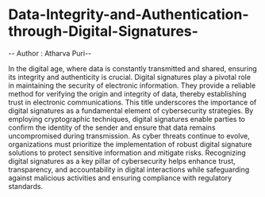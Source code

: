 # Data-Integrity-and-Authentication-through-Digital-Signatures-

-- Author : Atharva Puri--

In the digital age, where data is constantly transmitted and shared, ensuring its integrity and authenticity is crucial. Digital signatures play a pivotal role in maintaining the security of electronic information. They provide a reliable method for verifying the origin and integrity of data, thereby establishing trust in electronic communications. This title underscores the importance of digital signatures as a fundamental element of cybersecurity strategies. By employing cryptographic techniques, digital signatures enable parties to confirm the identity of the sender and ensure that data remains uncompromised during transmission. As cyber threats continue to evolve, organizations must prioritize the implementation of robust digital signature solutions to protect sensitive information and mitigate risks. Recognizing digital signatures as a key pillar of cybersecurity helps enhance trust, transparency, and accountability in digital interactions while safeguarding against malicious activities and ensuring compliance with regulatory standards.
